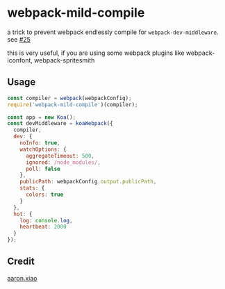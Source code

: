 # webpack-mild-compile
a trick to prevent webpack endlessly compile for `webpack-dev-middleware`. see [#25](https://github.com/webpack/watchpack/issues/25)

this is very useful, if you are using some webpack plugins like webpack-iconfont, webpack-spritesmith

## Usage
```JavaScript
const compiler = webpack(webpackConfig);
require('webpack-mild-compile')(compiler);

const app = new Koa();
const devMiddleware = koaWebpack({
  compiler,
  dev: {
    noInfo: true,
    watchOptions: {
      aggregateTimeout: 500,
      ignored: /node_modules/,
      poll: false
    },
    publicPath: webpackConfig.output.publicPath,
    stats: {
      colors: true
    }
  },
  hot: {
    log: console.log,
    heartbeat: 2000
  }
});
```

## Credit
[aaron.xiao](http://veryos.com)